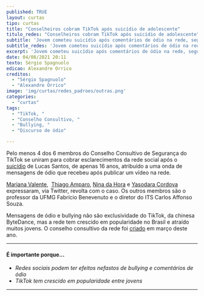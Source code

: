```yaml
---
published: TRUE
layout: curtas
tipo: curtas
title: "Conselheiros cobram TikTok após suicídio de adolescente"
titulo_redes: "Conselheiros cobram TikTok após suicídio de adolescente"
subtitle: 'Jovem cometeu suicídio após comentários de ódio na rede, segundo sua mãe'
subtitle_redes: 'Jovem cometeu suicídio após comentários de ódio na rede, segundo sua mãe'
excerpt: 'Jovem cometeu suicídio após comentários de ódio na rede, segundo sua mãe'
date: 04/08/2021 20:11
texto: Sérgio Spagnuolo
edicao: Alexandre Orrico
creditos:
  - "Sérgio Spagnuolo"
  - "Alexandre Orrico"
image: 'img/curtas/redes_padroes/outras.png'
categories:
  - "curtas"
tags:
  - "TikTok, "
  - "Conselho Consultivo, "
  - "Bullying, "
  - "Discurso de ódio"

---
```


Pelo menos 4 dos 6 membros do Conselho Consultivo de Segurança do TikTok se uniram para cobrar esclarecimentos da rede social após o [suicídio](https://vejasp.abril.com.br/cidades/filho-walkyria-santos-se-matou-mensagens-odio-internet/) de Lucas Santos, de apenas 16 anos, atribuído a uma onda de mensagens de ódio que recebeu após publicar um vídeo na rede.

[Mariana Valente](https://twitter.com/mrnvlnt/status/1422959249047572483?s=20),  [Thiago Amparo](https://twitter.com/thiamparo/status/1422924639685255172), [Nina da Hora](https://twitter.com/ninadhora/status/1422959461837180932?s=20) e [Yasodara Cordova](https://twitter.com/yaso/status/1422927014953197574?s=20) expressaram, via Twitter, revolta com o caso. Os outros membros são o professor da UFMG Fabrício Benevenuto e o diretor do ITS Carlos Affonso Souza.

Mensagens de ódio e bullying não são exclusividade do TikTok, da chinesa ByteDance, mas a rede tem crescido em popularidade no Brasil e atraído muitos jovens. O conselho consultivo da rede foi [criado](https://newsroom.tiktok.com/pt-br/tiktok-apresenta-seu-conselho-consultivo-de-seguranca-do-brasil) em março deste ano.

---

#### É importante porque...

- *Redes sociais podem ter efeitos nefastos de bullying e comentários de ódio*
- *TikTok tem crescido em popularidade entre jovens*

---
